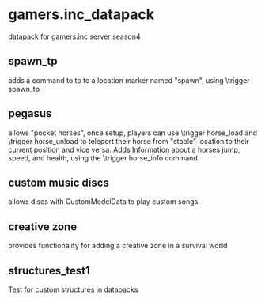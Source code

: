 # gamers.inc_datapack
datapack for gamers.inc server season4

## spawn_tp
adds a command to tp to a location marker named "spawn", using \trigger spawn_tp

## pegasus
allows "pocket horses", once setup, players can use \trigger horse_load and \trigger horse_unload to teleport their horse from "stable" location to their current position and vice versa. Adds Information about a horses jump, speed, and health, using the \trigger horse_info command.

## custom music discs
allows discs with CustomModelData to play custom songs.

## creative zone
provides functionality for adding a creative zone in a survival world

## structures_test1
Test for custom structures in datapacks